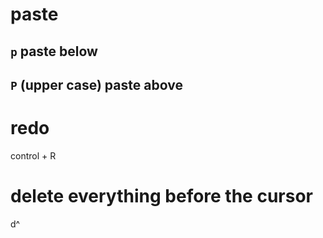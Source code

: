 # paste
## `p` paste below
## `P` (upper case) paste above
# redo
control + R
# delete everything before the cursor
d^
